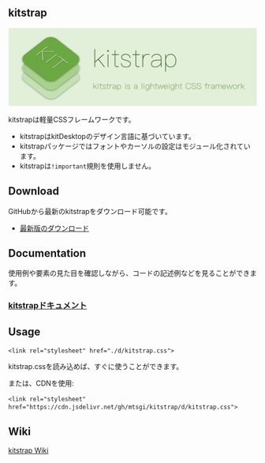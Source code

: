 ## kitstrap

![](docs/banner.png "kitstrap")

kitstrapは軽量CSSフレームワークです。
- kitstrapはkitDesktopのデザイン言語に基づいています。
- kitstrapパッケージではフォントやカーソルの設定はモジュール化されています。
- kitstrapは`!important`規則を使用しません。

## Download
GitHubから最新のkitstrapをダウンロード可能です。
- [最新版のダウンロード](https://github.com/mtsgi/kitstrap/archive/master.zip)

## Documentation

使用例や要素の見た目を確認しながら、コードの記述例などを見ることができます。

### [kitstrapドキュメント](https://mtsgi.github.io/kitstrap/docs/)

## Usage
```
<link rel="stylesheet" href="./d/kitstrap.css">
```

kitstrap.cssを読み込めば、すぐに使うことができます。

または、CDNを使用:
```
<link rel="stylesheet" href="https://cdn.jsdelivr.net/gh/mtsgi/kitstrap/d/kitstrap.css">
```

## Wiki

[kitstrap Wiki](https://github.com/mtsgi/kitstrap/wiki)
